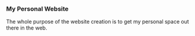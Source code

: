 ### My Personal Website

The whole purpose of the website creation is to get my personal space out there in the web.
